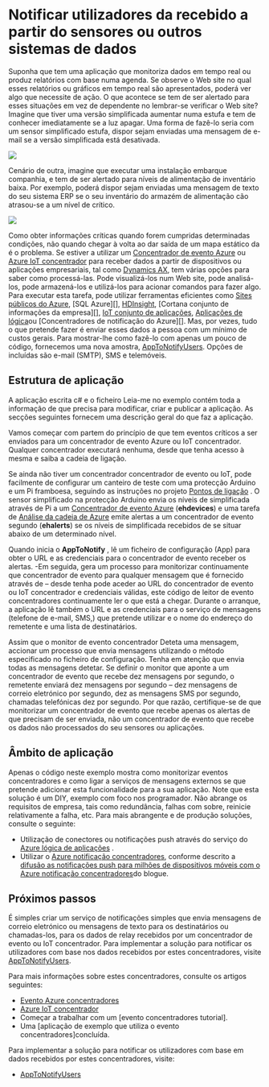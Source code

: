 <properties 
   pageTitle="Notificar os utilizadores de dados que recebeu do sensores ou outros sistemas de | Microsoft Azure"
   description="Descreve como utilizar o evento concentradores a notificar utilizadores da dados sensor."
   services="event-hubs"
   documentationCenter="na"
   authors="spyrossak"
   manager="timlt"
   editor="" />
<tags 
   ms.service="event-hubs"
   ms.devlang="na"
   ms.topic="article"
   ms.tgt_pltfrm="na"
   ms.workload="na"
   ms.date="08/25/2016"
   ms.author="spyros;sethm" />

# <a name="notify-users-of-data-received-from-sensors-or-other-systems"></a>Notificar utilizadores da recebido a partir do sensores ou outros sistemas de dados

Suponha que tem uma aplicação que monitoriza dados em tempo real ou produz relatórios com base numa agenda. Se observe o Web site no qual esses relatórios ou gráficos em tempo real são apresentados, poderá ver algo que necessite de ação. O que acontece se tem de ser alertado para esses situações em vez de dependente no lembrar-se verificar o Web site? Imagine que tiver uma versão simplificada aumentar numa estufa e tem de conhecer imediatamente se a luz apagar. Uma forma de fazê-lo seria com um sensor simplificado estufa, dispor sejam enviadas uma mensagem de e-mail se a versão simplificada está desativada.

![][1]

Cenário de outra, imagine que executar uma instalação embarque companhia, e tem de ser alertado para níveis de alimentação de inventário baixa. Por exemplo, poderá dispor sejam enviadas uma mensagem de texto do seu sistema ERP se o seu inventário do armazém de alimentação cão atrasou-se a um nível de crítico. 

![][2]

Como obter informações críticas quando forem cumpridas determinadas condições, não quando chegar à volta ao dar saída de um mapa estático da é o problema. Se estiver a utilizar um [Concentrador de evento Azure][] ou [Azure IoT concentrador][] para receber dados a partir de dispositivos ou aplicações empresariais, tal como [Dynamics AX][], tem várias opções para saber como processá-las. Pode visualizá-los num Web site, pode analisá-los, pode armazená-los e utilizá-los para acionar comandos para fazer algo. Para executar esta tarefa, pode utilizar ferramentas eficientes como [Sites públicos do Azure][], [SQL Azure][], [HDInsight][], [Cortana conjunto de informações da empresa][], [IoT conjunto de aplicações][], [Aplicações de lógica][]ou [Concentradores de notificação do Azure][]. Mas, por vezes, tudo o que pretende fazer é enviar esses dados a pessoa com um mínimo de custos gerais. Para mostrar-lhe como fazê-lo com apenas um pouco de código, fornecemos uma nova amostra, [AppToNotifyUsers][]. Opções de incluídas são e-mail (SMTP), SMS e telemóveis.

## <a name="application-structure"></a>Estrutura de aplicação

A aplicação escrita c# e o ficheiro Leia-me no exemplo contém toda a informação de que precisa para modificar, criar e publicar a aplicação. As secções seguintes fornecem uma descrição geral do que faz a aplicação.

Vamos começar com partem do princípio de que tem eventos críticos a ser enviados para um concentrador de evento Azure ou IoT concentrador. Qualquer concentrador executará nenhuma, desde que tenha acesso à mesma e saiba a cadeia de ligação.

Se ainda não tiver um concentrador concentrador de evento ou IoT, pode facilmente de configurar um canteiro de teste com uma protecção Arduino e um Pi framboesa, seguindo as instruções no projeto [Pontos de ligação](https://github.com/Azure/connectthedots) . O sensor simplificado na protecção Arduino envia os níveis de simplificada através de Pi a um [Concentrador de evento Azure][] (**ehdevices**) e uma tarefa de [Análise da cadeia de Azure](https://azure.microsoft.com/services/stream-analytics/) emite alertas a um concentrador de evento segundo (**ehalerts**) se os níveis de simplificada recebidos de se situar abaixo de um determinado nível.

Quando inicia o **AppToNotify** , lê um ficheiro de configuração (App) para obter o URL e as credenciais para o concentrador de evento receber os alertas. -Em seguida, gera um processo para monitorizar continuamente que concentrador de evento para qualquer mensagem que é fornecido através de – desde tenha pode aceder ao URL do concentrador de evento ou IoT concentrador e credenciais válidas, este código de leitor de evento concentradores continuamente ler o que está a chegar. Durante o arranque, a aplicação lê também o URL e as credenciais para o serviço de mensagens (telefone de e-mail, SMS,) que pretende utilizar e o nome do endereço do remetente e uma lista de destinatários.

Assim que o monitor de evento concentrador Deteta uma mensagem, accionar um processo que envia mensagens utilizando o método especificado no ficheiro de configuração. Tenha em atenção que envia todas as mensagens detetar. Se definir o monitor que aponte a um concentrador de evento que recebe dez mensagens por segundo, o remetente enviará dez mensagens por segundo – dez mensagens de correio eletrónico por segundo, dez as mensagens SMS por segundo, chamadas telefónicas dez por segundo. Por que razão, certifique-se de que monitorizar um concentrador de evento que recebe apenas os alertas de que precisam de ser enviada, não um concentrador de evento que recebe os dados não processados do seu sensores ou aplicações.

## <a name="applicability"></a>Âmbito de aplicação

Apenas o código neste exemplo mostra como monitorizar eventos concentradores e como ligar a serviços de mensagens externos se que pretende adicionar esta funcionalidade para a sua aplicação. Note que esta solução é um DIY, exemplo com foco nos programador. Não abrange os requisitos de empresa, tais como redundância, falhas com sobre, reinicie relativamente a falha, etc. Para mais abrangente e de produção soluções, consulte o seguinte:

- Utilização de conectores ou notificações push através do serviço do [Azure lógica de aplicações](../app-service-logic/app-service-logic-connectors-list.md) .
- Utilizar o [Azure notificação concentradores](https://msdn.microsoft.com/library/azure/jj927170.aspx), conforme descrito a [difusão as notificações push para milhões de dispositivos móveis com o Azure notificação concentradores](http://weblogs.asp.net/scottgu/broadcast-push-notifications-to-millions-of-mobile-devices-using-windows-azure-notification-hubs)do blogue. 

## <a name="next-steps"></a>Próximos passos

É simples criar um serviço de notificações simples que envia mensagens de correio eletrónico ou mensagens de texto para os destinatários ou chamadas-los, para os dados de relay recebidos por um concentrador de evento ou IoT concentrador. Para implementar a solução para notificar os utilizadores com base nos dados recebidos por estes concentradores, visite [AppToNotifyUsers][].

Para mais informações sobre estes concentradores, consulte os artigos seguintes:

- [Evento Azure concentradores]
- [Azure IoT concentrador]
- Começar a trabalhar com um [evento concentradores tutorial].
- Uma [aplicação de exemplo que utiliza o evento concentradores]concluída.

Para implementar a solução para notificar os utilizadores com base em dados recebidos por estes concentradores, visite:

- [AppToNotifyUsers][]

[Tutorial do evento concentradores]: event-hubs-csharp-ephcs-getstarted.md
[Azure IoT concentrador]: https://azure.microsoft.com/services/iot-hub/
[Evento Azure concentradores]: https://azure.microsoft.com/services/event-hubs/
[Concentrador de evento Azure]: https://azure.microsoft.com/services/event-hubs/
[aplicação de exemplo que utiliza concentradores de evento]: https://code.msdn.microsoft.com/Service-Bus-Event-Hub-286fd097
[AppToNotifyUsers]: https://github.com/Azure-Samples/event-hubs-dotnet-user-notifications
[Dynamics AX]: http://www.microsoft.com/dynamics/erp-ax-overview.aspx
[Sites públicos do Azure]: https://azure.microsoft.com/services/app-service/web/
[Do SQL Azure]: https://azure.microsoft.com/services/sql-database/
[HDInsight]: https://azure.microsoft.com/services/hdinsight/
[Conjunto de aplicações do Cortana informações da empresa]: http://www.microsoft.com/server-cloud/cortana-analytics-suite/Overview.aspx?WT.srch=1&WT.mc_ID=SEM_lLFwOJm3&bknode=BlueKai
[IoT conjunto de aplicações]: https://azure.microsoft.com/solutions/iot-suite/
[Aplicações de lógica]: https://azure.microsoft.com/services/app-service/logic/
[Notificação Azure concentradores]: https://azure.microsoft.com/services/notification-hubs/
[Azure Stream Analytics]: https://azure.microsoft.com/services/stream-analytics/
 
[1]: ./media/event-hubs-sensors-notify-users/event-hubs-sensor-alert.png
[2]: ./media/event-hubs-sensors-notify-users/event-hubs-erp-alert.png